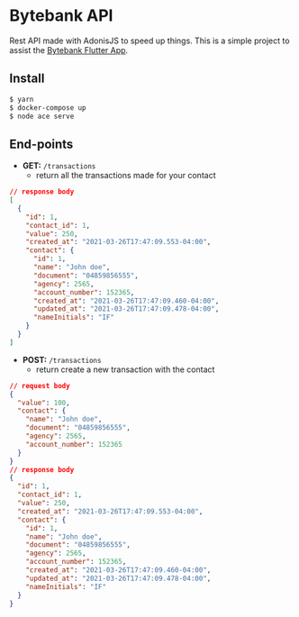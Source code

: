 # Bytebank API
Rest API made with AdonisJS to speed up things. This is a simple project to assist the [Bytebank Flutter App](https://github.com/edscaylart/bytebank).

## Install
```bash
$ yarn
$ docker-compose up
$ node ace serve
```

## End-points
* **GET:** `/transactions`
  * return all the transactions made for your contact
```json
// response body
[
  {
    "id": 1,
    "contact_id": 1,
    "value": 250,
    "created_at": "2021-03-26T17:47:09.553-04:00",
    "contact": {
      "id": 1,
      "name": "John doe",
      "document": "04859856555",
      "agency": 2565,
      "account_number": 152365,
      "created_at": "2021-03-26T17:47:09.460-04:00",
      "updated_at": "2021-03-26T17:47:09.478-04:00",
      "nameInitials": "IF"
    }
  }
]
```
* **POST:** `/transactions`
  * return create a new transaction with the contact
```json
// request body
{
  "value": 100,
  "contact": {
    "name": "John doe",
    "document": "04859856555",
    "agency": 2565,
    "account_number": 152365
  }
}
// response body
{
  "id": 1,
  "contact_id": 1,
  "value": 250,
  "created_at": "2021-03-26T17:47:09.553-04:00",
  "contact": {
    "id": 1,
    "name": "John doe",
    "document": "04859856555",
    "agency": 2565,
    "account_number": 152365,
    "created_at": "2021-03-26T17:47:09.460-04:00",
    "updated_at": "2021-03-26T17:47:09.478-04:00",
    "nameInitials": "IF"
  }
}
```
